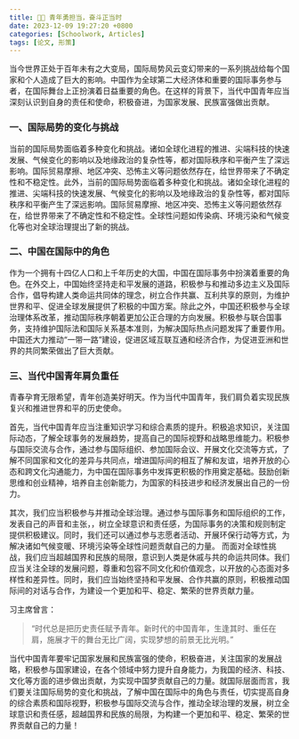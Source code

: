 ```yaml
---
title: 💪🏻 青年勇担当，奋斗正当时
date: 2023-12-09 19:27:20 +0800
categories: [Schoolwork, Articles]
tags: [论文, 形策]
---
```


当今世界正处于百年未有之大变局，国际局势风云变幻带来的一系列挑战给每个国家和个人造成了巨大的影响。中国作为全球第二大经济体和重要的国际事务参与者，在国际舞台上正扮演着日益重要的角色。在这样的背景下，当代中国青年应当深刻认识到自身的责任和使命，积极奋进，为国家发展、民族富强做出贡献。

### **一、国际局势的变化与挑战**
当前的国际局势面临着多种变化和挑战。诸如全球化进程的推进、尖端科技的快速发展、气候变化的影响以及地缘政治的复杂性等，都对国际秩序和平衡产生了深远影响。国际贸易摩擦、地区冲突、恐怖主义等问题依然存在，给世界带来了不确定性和不稳定性。此外，当前的国际局势面临着多种变化和挑战。诸如全球化进程的推进、尖端科技的快速发展、气候变化的影响以及地缘政治的复杂性等，都对国际秩序和平衡产生了深远影响。国际贸易摩擦、地区冲突、恐怖主义等问题依然存在，给世界带来了不确定性和不稳定性。全球性问题如传染病、环境污染和气候变化等也对全球治理提出了新的挑战。

### **二、中国在国际中的角色**
作为一个拥有十四亿人口和上千年历史的大国，中国在国际事务中扮演着重要的角色。在外交上，中国始终坚持走和平发展的道路，积极参与和推动多边主义及国际合作，倡导构建人类命运共同体的理念，树立合作共赢、互利共享的原则，为维护世界和平、促进全球发展提供了积极的中国方案。除此之外，中国还积极参与全球治理体系改革，推动国际秩序朝着更加公正合理的方向发展。积极参与联合国事务，支持维护国际法和国际关系基本准则，为解决国际热点问题发挥了重要作用。中国还大力推动“一带一路”建设，促进区域互联互通和经济合作，为促进亚洲和世界的共同繁荣做出了巨大贡献。

### **三、当代中国青年肩负重任**
青春孕育无限希望，青年创造美好明天。作为当代中国青年，我们肩负着实现民族复兴和推进世界和平的历史使命。

首先，当代中国青年应当注重知识学习和综合素质的提升。积极追求知识，关注国际动态，了解全球事务的发展趋势，提高自己的国际视野和战略思维能力。积极参与国际交流与合作，通过参与国际组织、参加国际会议、开展文化交流等方式，了解不同国家和文化的差异与共同点，增进国际间的相互了解和友谊，培养开放的心态和跨文化沟通能力，为中国在国际事务中发挥更积极的作用奠定基础。鼓励创新思维和创业精神，培养自主创新能力，为国家的科技进步和经济发展出自己的一份力。 

其次，我们应当积极参与并推动全球治理。通过参与国际事务和国际组织的工作，发表自己的声音和主张，，树立全球意识和责任感，为国际事务的决策和规则制定提供积极建议。同时，我们还可以通过参与志愿者活动、开展环保行动等方式，为解决诸如气候变暖、环境污染等全球性问题贡献自己的力量。
而面对全球性挑战，我们应当超越国界和民族的局限，意识到人类是休戚与共的命运共同体。我们应当关注全球的发展问题，尊重和包容不同文化和价值观念，以开放的心态面对多样性和差异性。同时，我们应当始终坚持和平发展、合作共赢的原则，积极推动国际间的对话与合作，为建设一个更加和平、稳定、繁荣的世界贡献力量。

习主席曾言：

> “时代总是把历史责任赋予青年。新时代的中国青年，生逢其时、重任在肩，施展才干的舞台无比广阔，实现梦想的前景无比光明。”

当代中国青年要牢记国家发展和民族富强的使命，积极奋进，关注国家的发展战略，积极参与国家建设，在各个领域中努力提升自身能力，为我国的经济、科技、文化等方面的进步做出贡献，为实现中国梦贡献自己的力量。就国际层面而言，我们要关注国际局势的变化和挑战，了解中国在国际中的角色与责任，切实提高自身的综合素质和国际视野，积极参与国际交流与合作，推动全球治理的发展，树立全球意识和责任感，超越国界和民族的局限，为构建一个更加和平、稳定、繁荣的世界贡献自己的力量！
